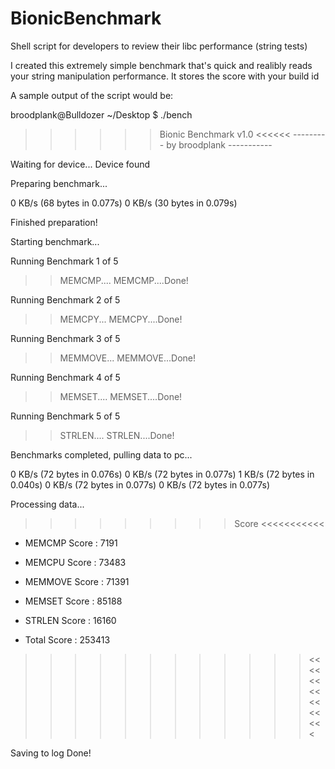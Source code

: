 BionicBenchmark
===============

Shell script for developers to review their libc performance (string tests)

I created this extremely simple benchmark that's quick and realibly reads your string manipulation performance. 
It stores the score with your build id

A sample output of the script would be:

broodplank@Bulldozer ~/Desktop $ ./bench

>>>>>> Bionic Benchmark v1.0 <<<<<<
--------- by broodplank -----------

Waiting for device...
Device found

Preparing benchmark...

0 KB/s (68 bytes in 0.077s)
0 KB/s (30 bytes in 0.079s)

Finished preparation!


Starting benchmark...

Running Benchmark 1 of 5
>> MEMCMP....
>> MEMCMP....Done!

Running Benchmark 2 of 5
>> MEMCPY...
>> MEMCPY....Done!

Running Benchmark 3 of 5
>> MEMMOVE...
>> MEMMOVE...Done!

Running Benchmark 4 of 5
>> MEMSET....
>> MEMSET....Done!

Running Benchmark 5 of 5
>> STRLEN....
>> STRLEN....Done!


Benchmarks completed, pulling data to pc...

0 KB/s (72 bytes in 0.076s)
0 KB/s (72 bytes in 0.077s)
1 KB/s (72 bytes in 0.040s)
0 KB/s (72 bytes in 0.077s)
0 KB/s (72 bytes in 0.077s)

Processing data...

>>>>>>>>> Score <<<<<<<<<<<

- MEMCMP Score  : 7191
- MEMCPU Score  : 73483
- MEMMOVE Score : 71391
- MEMSET Score  : 85188
- STRLEN Score  : 16160

- Total Score   : 253413

>>>>>>>>>>>><<<<<<<<<<<<<<<

Saving to log
Done!

